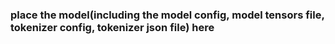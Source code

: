 ### place the model(including the model config, model tensors file, tokenizer config, tokenizer json file) here ###

